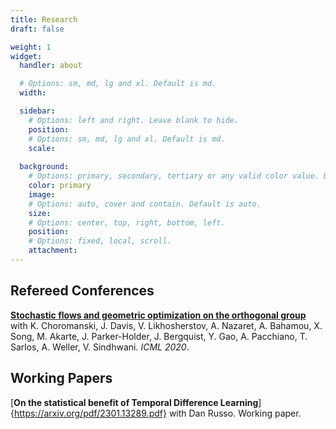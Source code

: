 ```yaml
---
title: Research
draft: false

weight: 1
widget:
  handler: about

  # Options: sm, md, lg and xl. Default is md.
  width:

  sidebar:
    # Options: left and right. Leave blank to hide.
    position:
    # Options: sm, md, lg and xl. Default is md.
    scale:
  
  background:
    # Options: primary, secondary, tertiary or any valid color value. Default is primary.
    color: primary
    image:
    # Options: auto, cover and contain. Default is auto.
    size:
    # Options: center, top, right, bottom, left.
    position:
    # Options: fixed, local, scroll.
    attachment: 
---
```




## Refereed Conferences

[**Stochastic flows and geometric optimization on the orthogonal group**](https://proceedings.mlr.press/v119/choromanski20a.html)  
with K. Choromanski, J. Davis, V. Likhosherstov, A. Nazaret, A. Bahamou, X. Song, M. Akarte, J. Parker-Holder, J. Bergquist, Y. Gao, A. Pacchiano, T. Sarlos, A. Weller, V. Sindhwani. *ICML 2020*.


## Working Papers


[**On the statistical benefit of Temporal Difference Learning**]{https://arxiv.org/pdf/2301.13289.pdf}
with Dan Russo. Working paper.



